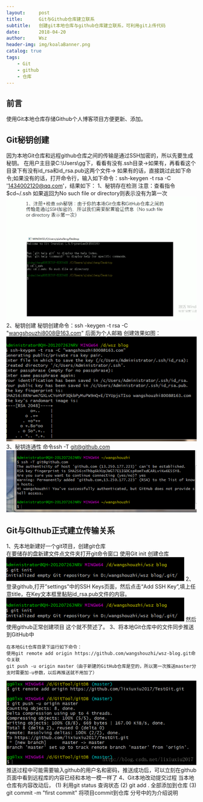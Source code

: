 ```yaml
---
layout:     post
title:      Git与Github仓库建立联系
subtitle:   创建git本地仓库与github仓库建立联系，可利用git上传代码
date:       2018-04-20
author:     Wsz
header-img: img/koalaBanner.png
catalog: true
tags:
    - Git
    - github
    - 仓库
---
```


## 前言

 使用Git本地仓库存储Github个人博客项目方便更新、添加。

## Git秘钥创建
  因为本地Git仓库和远程github仓库之间的传输是通过SSH加密的，所以先要生成秘钥。
  在用户主目录C:\Users\gg下，看看有没有.ssh目录->如果有，再看看这个目录下有没有id_rsa和id_rsa.pub这两个文件->
  如果有的话，直接跳过此如下命令;如果没有的话，打开命令行，输入如下命令：ssh-keygen -t rsa -C '1434002120@qq.com'，结果如下：
  1、秘钥存在检测 
  注意：查看指令$cd~/.ssh 如果返回为No such file or directory则表示没有为第一次
  ![](https://raw.githubusercontent.com/wangshouzhi/wangshouzhi.github.io/master/img/gitImg/gitcd.png)
  2、秘钥创建
  秘钥创建命令：ssh -keygen -t rsa -C "wangshouzhi8008@163.com"   后面为个人邮箱
  创建效果如图：
  ![](https://raw.githubusercontent.com/wangshouzhi/wangshouzhi.github.io/master/img/gitImg/gitssh.png)
  3、秘钥连通性
     命令ssh -T git@github.com
   ![](https://raw.githubusercontent.com/wangshouzhi/wangshouzhi.github.io/master/img/gitImg/gittong.png)
## Git与GIthub正式建立传输关系
  1、先本地新建好一个git项目，创建git仓库   
     在要储存的盘新建文件点文件夹打开git命令窗口  使用Git init  创建仓库
    ![](https://raw.githubusercontent.com/wangshouzhi/wangshouzhi.github.io/master/img/gitImg/gitinit.png)
  2、登录github,打开”settings”中的SSH Keys页面，然后点击“Add SSH Key”,填上任意title，在Key文本框里黏贴id_rsa.pub文件的内容。
    ![](https://raw.githubusercontent.com/wangshouzhi/wangshouzhi.github.io/master/img/gitImg/gitinit.png)
    然后使用github正常创建项目 这个就不赘述了。
  3、将本地Git仓库中的文件同步推送到GitHub中
  
    在本地Git仓库目录下运行如下命令：
    使用git remote add origin https://github.com/wangshouzhi/wsz-blog.git命令关联
	git push -u origin master（由于新建的GitHub仓库是空的，所以第一次推送master分支时需要加-u参数，以后再推送就不用加了）
	
   ![](https://raw.githubusercontent.com/wangshouzhi/wangshouzhi.github.io/master/img/gitImg/gitpush.png)
   推送过程中可能需要输入github的用户名和密码，推送成功后，可以立刻在github页面中看到远程库的内容已经和本地一模一样了
  4、Git本地改动提交过程
     当本地仓库有内容改动后，
	 (1) 利用git status 查询状态
	 (2) git add . 全部添加到仓库
	 (3) git commit -m "first commit"  将项目commit到仓库 分号中的为介绍说明